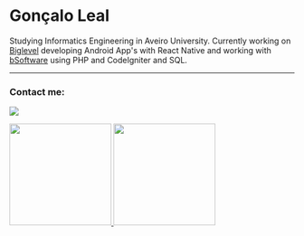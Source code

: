 # Gonçalo Leal

Studying Informatics Engineering in Aveiro University. Currently working on <a href="https://biglevel.pt/">Biglevel</a> developing Android App's with React Native and working with <a href="https://biglevel.pt/produtos/b-software/">bSoftware</a> using PHP and CodeIgniter and SQL.

<hr>

### Contact me:

<a href="https://www.linkedin.com/in/goncalo-leal/"><img src="https://img.shields.io/badge/Gonçalo Leal-%230077B5.svg?&style=for-the-badge&logo=linkedin&logoColor=white" ></a>


<a href="https://github.com/goncalo-leal">
  <img height="180em" src="https://github-readme-stats-anuraghazra1.vercel.app/api?username=goncalo-leal&show_icons=true&include_all_commits=true&theme=material-palenight" />
  <img height="180em" src="https://github-readme-stats.vercel.app/api/top-langs/?username=goncalo-leal&layout=compact&theme=material-palenight" />
</a>
